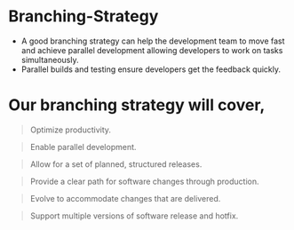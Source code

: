 # Branching-Strategy

- A good branching strategy can help the development team to move fast and achieve parallel development allowing developers to work on tasks simultaneously.
- Parallel builds and testing ensure developers get the feedback quickly.

# Our branching strategy will cover,

> Optimize productivity.

> Enable parallel development.

> Allow for a set of planned, structured releases.

> Provide a clear path for software changes through production.

> Evolve to accommodate changes that are delivered.

> Support multiple versions of software release and hotfix.

